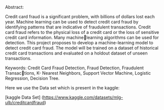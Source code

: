 Abstract:


Credit card fraud is a significant problem, with billions of dollars lost each year.
Machine learning can be used to detect credit card fraud by identifying patterns that
are indicative of fraudulent transactions. Credit card fraud refers to the physical
loss of a credit card or the loss of sensitive credit card information. Many machinelearning algorithms can be used for detection. This project proposes to develop a
machine-learning model to detect credit card fraud. The model will be trained on a
dataset of historical credit card transactions and evaluated on a holdout dataset of
unseen transactions.


Keywords: Credit Card Fraud Detection, Fraud Detection, Fraudulent Transactions, K- Nearest Neighbors, Support Vector Machine, Logistic Regression, Decision
Tree.



Here we use the Data set which is present in the kaggle:

[kaggle Data Set] (https://www.kaggle.com/datasets/mlg-ulb/creditcardfraud)
